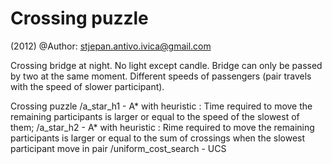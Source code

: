 Crossing puzzle
=======
(2012)
@Author: stjepan.antivo.ivica@gmail.com

Crossing bridge at night. No light except candle. Bridge can only be passed by two at the same moment. Different speeds of passengers (pair travels with the speed of slower participant).

Crossing puzzle
/a_star_h1 - A* with heuristic : Time required to move the remaining participants is larger or equal to the speed of the slowest of them;
/a_star_h2 - A* with heuristic : Rime required to move the remaining participants  is larger or equal to the sum of crossings when the slowest participant move in pair
/uniform_cost_search - UCS
